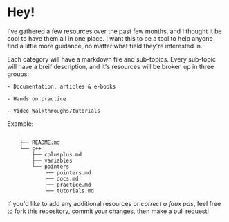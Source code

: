 # Hey! 

 I've gathered a few resources over the past few months, and I thought it be cool to have them all in one place. 
I want this to be a tool to help anyone find a little more guidance, no matter what field they're interested in.

Each category will have a markdown file and sub-topics. Every sub-topic will have a breif description, and it's resources will be broken up in three groups:

    - Documentation, articles & e-books

    - Hands on practice

    - Video Walkthroughs/tutorials


Example:

```
    .
    ├── README.md
    └── c++
        ├── cplusplus.md
        ├── variables 
        └── pointers
            ├── pointers.md
            ├── docs.md
            ├── practice.md
            └── tutorials.md
```



If you'd like to add any additional resources or *correct a faux pas*, feel free to fork this repository, commit your changes, then make a pull request!